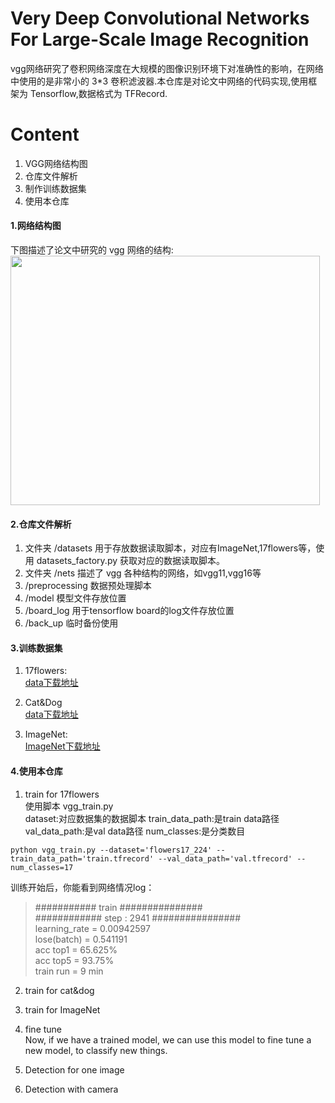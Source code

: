 # Very Deep Convolutional Networks For Large-Scale Image Recognition
vgg网络研究了卷积网络深度在大规模的图像识别环境下对准确性的影响，在网络中使用的是非常小的 3*3 卷积滤波器.本仓库是对论文中网络的代码实现,使用框架为 Tensorflow,数据格式为 TFRecord.
# Content
1. VGG网络结构图
2. 仓库文件解析
3. 制作训练数据集
4. 使用本仓库

#### 1.网络结构图
下图描述了论文中研究的 vgg 网络的结构:  
<img src="http://upload-images.jianshu.io/upload_images/3232548-a104f82ae41bc025.png?imageMogr2/auto-orient/strip%7CimageView2/2/w/1240"  height="399" width="495">

#### 2.仓库文件解析
1. 文件夹 /datasets 用于存放数据读取脚本，对应有ImageNet,17flowers等，使用 datasets_factory.py 获取对应的数据读取脚本。  
2. 文件夹 /nets 描述了 vgg 各种结构的网络，如vgg11,vgg16等  
3. /preprocessing 数据预处理脚本  
4. /model 模型文件存放位置  
5. /board_log 用于tensorflow board的log文件存放位置  
6. /back_up 临时备份使用  

#### 3.训练数据集
1. 17flowers:  
[data下载地址](http://www.robots.ox.ac.uk/~vgg/data/flowers/17/)  

2. Cat&Dog  
[data下载地址](https://www.kaggle.com/c/dogs-vs-cats)  

3. ImageNet:  
[ImageNet下载地址]()  

#### 4.使用本仓库
1. train for 17flowers    
使用脚本 vgg_train.py  
dataset:对应数据集的数据脚本
train_data_path:是train data路径
val_data_path:是val data路径
num_classes:是分类数目
```
python vgg_train.py --dataset='flowers17_224' --train_data_path='train.tfrecord' --val_data_path='val.tfrecord' --num_classes=17
```
训练开始后，你能看到网络情况log：  
>########### train ###############  
############ step : 2941 ################   
   learning_rate = 0.00942597                    
   lose(batch)   = 0.541191                    
   acc top1      = 65.625%  
   acc top5      = 93.75%  
   train run     = 9 min


2. train for cat&dog  

3. train for ImageNet  

4. fine tune  
Now, if we have a trained model, we can use this model to fine tune a new model, to classify new things.  

5. Detection for one image  

6. Detection with camera  


